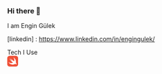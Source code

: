 ### Hi there 👋 
I am Engin Gülek

[linkedin] : https://www.linkedin.com/in/engingulek/

Tech I Use <br>
<img src="https://raw.githubusercontent.com/github/explore/80688e429a7d4ef2fca1e82350fe8e3517d3494d/topics/swift/swift.png" width="25" height="25">
<tab>
  
  







